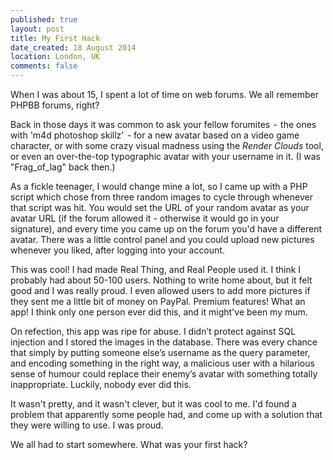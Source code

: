 ```yaml
---
published: true
layout: post
title: My First Hack
date_created: 18 August 2014
location: London, UK
comments: false
---
```


When I was about 15, I spent a lot of time on web forums. We all remember PHPBB forums, right?

Back in those days it was common to ask your fellow forumites  -  the ones with 'm4d photoshop skillz'  - for a new avatar based on a video game character, or with some crazy visual madness using the *Render Clouds* tool, or even an over-the-top typographic avatar with your username in it. (I was "Frag_of_lag" back then.)

As a fickle teenager, I would change mine a lot, so I came up with a PHP script which chose from three random images to cycle through whenever that script was hit. You would set the URL of your random avatar as your avatar URL (if the forum allowed it - otherwise it would go in your signature), and every time you came up on the forum you'd have a different avatar. There was a little control panel and you could upload new pictures whenever you liked, after logging into your account.

This was cool! I had made Real Thing, and Real People used it. I think I probably had about 50-100 users. Nothing to write home about, but it felt good and I was really proud. I even allowed users to add more pictures if they sent me a little bit of money on PayPal. Premium features! What an app! I think only one person ever did this, and it might've been my mum.

On refection, this app was ripe for abuse. I didn’t protect against SQL injection and I stored the images in the database. There was every chance that simply by putting someone else’s username as the query parameter, and encoding something in the right way, a malicious user with a hilarious sense of humour could replace their enemy’s avatar with something totally inappropriate. Luckily, nobody ever did this.

It wasn't pretty, and it wasn't clever, but it was cool to me. I'd found a problem that apparently some people had, and come up with a solution that they were willing to use. I was proud.

We all had to start somewhere. What was your first hack?